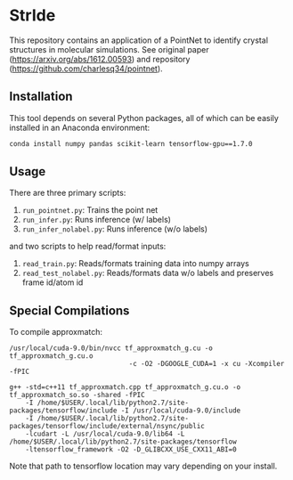 # StrIde

This repository contains an application of a PointNet to identify crystal structures in molecular simulations. See original paper (https://arxiv.org/abs/1612.00593) and repository (https://github.com/charlesq34/pointnet).

## Installation

This tool depends on several Python packages, all of which can be easily installed in an Anaconda environment:
```bash
conda install numpy pandas scikit-learn tensorflow-gpu==1.7.0
```

## Usage

There are three primary scripts:

1. `run_pointnet.py`: Trains the point net
2. `run_infer.py`: Runs inference (w/ labels)
3. `run_infer_nolabel.py`: Runs inference (w/o labels)

and two scripts to help read/format inputs:

1. `read_train.py`: Reads/formats training data into numpy arrays
2. `read_test_nolabel.py`: Reads/formats data w/o labels and preserves frame id/atom id


## Special Compilations
To compile approxmatch:
```
/usr/local/cuda-9.0/bin/nvcc tf_approxmatch_g.cu -o tf_approxmatch_g.cu.o 
                              -c -O2 -DGOOGLE_CUDA=1 -x cu -Xcompiler -fPIC
```

```
g++ -std=c++11 tf_approxmatch.cpp tf_approxmatch_g.cu.o -o tf_approxmatch_so.so -shared -fPIC 
    -I /home/$USER/.local/lib/python2.7/site-packages/tensorflow/include -I /usr/local/cuda-9.0/include 
    -I /home/$USER/.local/lib/python2.7/site-packages/tensorflow/include/external/nsync/public 
    -lcudart -L /usr/local/cuda-9.0/lib64 -L /home/$USER/.local/lib/python2.7/site-packages/tensorflow  
    -ltensorflow_framework -O2 -D_GLIBCXX_USE_CXX11_ABI=0
```

Note that path to tensorflow location may vary depending on your install. 
